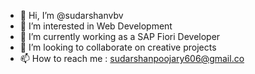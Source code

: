 - 👋 Hi, I’m @sudarshanvbv
- 👀 I’m interested in Web Development
- 🌱 I’m currently working as a SAP Fiori Developer
- 💞️ I’m looking to collaborate on creative projects
- 📫 How to reach me : sudarshanpoojary606@gmail.co

<!---
sudarshanvbv/sudarshanvbv is a ✨ special ✨ repository because its `README.md` (this file) appears on your GitHub profile.
You can click the Preview link to take a look at your changes.
--->
